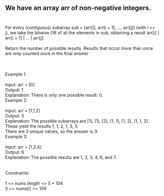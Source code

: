 ## We have an array arr of non-negative integers. <br> <br> 
For every (contiguous) subarray sub = [arr[i], arr[i + 1], ..., arr[j]] (with i <= j), we take the bitwise OR of all the elements in sub, obtaining a result arr[i] | arr[i + 1] | ... | arr[j]. <br> <br> 
Return the number of possible results. Results that occur more than once are only counted once in the final answer <br> <br> <br> <br> 
Example 1: <br> <br> 
Input: arr = [0] <br> 
Output: 1 <br> 
Explanation: There is only one possible result: 0. <br> 
Example 2: <br> <br> 
Input: arr = [1,1,2] <br> 
Output: 3 <br> 
Explanation: The possible subarrays are [1], [1], [2], [1, 1], [1, 2], [1, 1, 2]. <br> 
These yield the results 1, 1, 2, 1, 3, 3. <br> 
There are 3 unique values, so the answer is 3. <br> 
Example 3: <br> <br> 
Input: arr = [1,2,4] <br> 
Output: 6 <br> 
Explanation: The possible results are 1, 2, 3, 4, 6, and 7. <br> <br> <br> 
Constraints: <br> <br> 
1 <= nums.length <= 5 * 104 <br> 
0 <= nums[i] <= 109 <br> 
